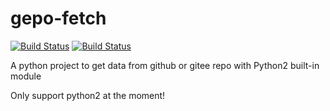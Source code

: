 # gepo-fetch

[![Build Status](https://api.travis-ci.org/anti-copy/gepo-fetch.svg?branch=main)](https://travis-ci.org/anti-copy/gepo-fetch) 
[![Build Status](https://img.shields.io/github/stars/anti-copy/gepo-fetch)](https://travis-ci.org/anti-copy/gepo-fetch.svg?branch=main)

A python project to get data from github or gitee repo with Python2 built-in module

Only support python2 at the moment!
